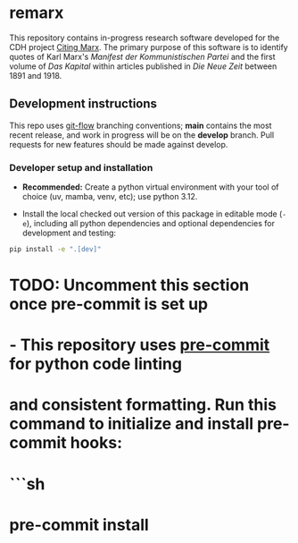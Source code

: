 # remarx

This repository contains in-progress research software developed for the CDH project
[Citing Marx](https://cdh.princeton.edu/projects/citing-marx/).
The primary purpose of this software is to identify quotes of Karl Marx's *Manifest
der Kommunistischen Partei* and the first volume of *Das Kapital* within articles
published in *Die Neue Zeit* between 1891 and 1918.


## Development instructions

This repo uses [git-flow](https://github.com/nvie/gitflow) branching conventions;
**main** contains the most recent release, and work in progress will be on the
**develop** branch. Pull requests for new features should be made against develop.

### Developer setup and installation

- **Recommended:** Create a python virtual environment with your tool of choice
(uv, mamba, venv, etc); use python 3.12.

- Install the local checked out version of this package in editable mode (`-e`),
including all python dependencies  and optional dependencies for development and testing:
```sh
pip install -e ".[dev]"
```

#  TODO: Uncomment this section once pre-commit is set up
#  - This repository uses [pre-commit](https://pre-commit.com/) for python code linting
#  and consistent formatting. Run this command to initialize and install pre-commit hooks:
#  ```sh
#  pre-commit install
